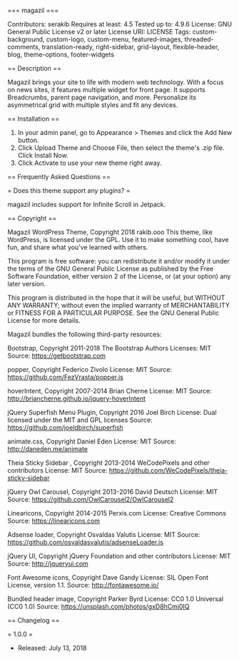 === magazil ===

Contributors: serakib
Requires at least: 4.5
Tested up to:  4.9.6
License: GNU General Public License v2 or later
License URI: LICENSE
Tags: custom-background, custom-logo, custom-menu, featured-images, threaded-comments, translation-ready, right-sidebar, grid-layout, flexible-header, blog, theme-options, footer-widgets

== Description ==

Magazil brings your site to life with modern web technology. With a focus on news sites, it features multiple widget for front page. It supports Breadcrumbs, parent page navigation, and more. Personalize its asymmetrical grid with multiple styles and fit any devices.

== Installation ==

1. In your admin panel, go to Appearance > Themes and click the Add New button.
2. Click Upload Theme and Choose File, then select the theme's .zip file. Click Install Now.
3. Click Activate to use your new theme right away.

== Frequently Asked Questions ==

= Does this theme support any plugins? =

magazil includes support for Infinite Scroll in Jetpack.

== Copyright ==

Magazil WordPress Theme, Copyright 2018 rakib.ooo
This theme, like WordPress, is licensed under the GPL.
Use it to make something cool, have fun, and share what you've learned with others.

This program is free software: you can redistribute it and/or modify
it under the terms of the GNU General Public License as published by
the Free Software Foundation, either version 2 of the License, or
(at your option) any later version.

This program is distributed in the hope that it will be useful,
but WITHOUT ANY WARRANTY; without even the implied warranty of
MERCHANTABILITY or FITNESS FOR A PARTICULAR PURPOSE. See the
GNU General Public License for more details.

Magazil bundles the following third-party resources:

Bootstrap, Copyright 2011-2018 The Bootstrap Authors
Licenses: MIT
Source: https://getbootstrap.com

popper, Copyright Federico Zivolo
License: MIT
Source: https://github.com/FezVrasta/popper.js

hoverIntent, Copyright 2007-2014 Brian Cherne
License: MIT
Source: http://briancherne.github.io/jquery-hoverIntent

jQuery Superfish Menu Plugin, Copyright 2016 Joel Birch
License: Dual licensed under the MIT and GPL licenses
Source: https://github.com/joeldbirch/superfish

animate.css, Copyright Daniel Eden
License: MIT
Source: http://daneden.me/animate

Theia Sticky Sidebar , Copyright 2013-2014 WeCodePixels and other contributors
License: MIT
Source: https://github.com/WeCodePixels/theia-sticky-sidebar

jQuery Owl Carousel, Copyright 2013-2016 David Deutsch
License: MIT
Source: https://github.com/OwlCarousel2/OwlCarousel2

Linearicons, Copyright 2014-2015 Perxis.com
License: Creative Commons
Source: https://linearicons.com

Adsense loader, Copyright Osvaldas Valutis
License: MIT
Source: https://github.com/osvaldasvalutis/adsenseLoader.js

jQuery UI, Copyright jQuery Foundation and other contributors
License: MIT
Source: http://jqueryui.com

Font Awesome icons, Copyright Dave Gandy
License: SIL Open Font License, version 1.1.
Source: http://fontawesome.io/

Bundled header image, Copyright Parker Byrd
License: CC0 1.0 Universal (CC0 1.0)
Source: https://unsplash.com/photos/gxD8hCmi0IQ

== Changelog ==

= 1.0.0 =
* Released: July 13, 2018
